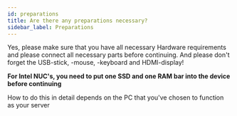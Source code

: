 ```yaml
---
id: preparations
title: Are there any preparations necessary?
sidebar_label: Preparations
---
```


Yes, please make sure that you have all necessary Hardware requirements and please connect all necessary parts before continuing. And please don't forget the USB-stick, -mouse, -keyboard and HDMI-display!

**For Intel NUC's, you need to put one SSD and one RAM bar into the device before continuing**

How to do this in detail depends on the PC that you've chosen to function as your server
